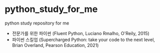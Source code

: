 # python_study_for_me
python study repository for me 

- 전문가를 위한 파이썬 (Fluent Python, Luciano Rmalho, O'Reily, 2015)
- 파이썬 스킬업 (Supercharged Python: take your code to the next level, Brian Overland, Pearson Education, 2021)
